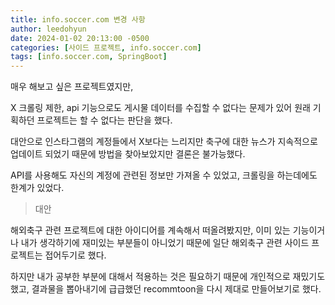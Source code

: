 ```yaml
---
title: info.soccer.com 변경 사항
author: leedohyun
date: 2024-01-02 20:13:00 -0500
categories: [사이드 프로젝트, info.soccer.com]
tags: [info.soccer.com, SpringBoot]
---
```


매우 해보고 싶은 프로젝트였지만,

X 크롤링 제한, api 기능으로도 게시물 데이터를 수집할 수 없다는 문제가 있어 원래 기획하던 프로젝트는 할 수 없다는 판단을 했다.

대안으로 인스타그램의 계정들에서 X보다는 느리지만 축구에 대한 뉴스가 지속적으로 업데이트 되었기 때문에 방법을 찾아보았지만 결론은 불가능했다.

API를 사용해도 자신의 계정에 관련된 정보만 가져올 수 있었고, 크롤링을 하는데에도 한계가 있었다.

> 대안

해외축구 관련 프로젝트에 대한 아이디어를 계속해서 떠올려봤지만, 이미 있는 기능이거나 내가 생각하기에 재미있는 부분들이 아니었기 때문에 일단 해외축구 관련 사이드 프로젝트는 접어두기로 했다.

하지만 내가 공부한 부분에 대해서 적용하는 것은 필요하기 때문에 개인적으로 재밌기도 했고, 결과물을 뽑아내기에 급급했던 recommtoon을 다시 제대로 만들어보기로 했다.
